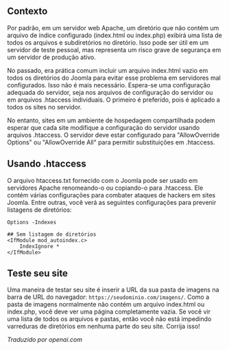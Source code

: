 <!-- Filename: How_do_you_block_directory_scans_using_htaccess%3F / Display title: Desativar Listagem de Diretório  -->

## Contexto

Por padrão, em um servidor web Apache, um diretório que não contém um arquivo de índice configurado (index.html ou index.php) exibirá uma lista de todos os arquivos e subdiretórios no diretório. Isso pode ser útil em um servidor de teste pessoal, mas representa um risco grave de segurança em um servidor de produção ativo.

No passado, era prática comum incluir um arquivo index.html vazio em todos os diretórios do Joomla para evitar esse problema em servidores mal configurados. Isso não é mais necessário. Espera-se uma configuração adequada do servidor, seja nos arquivos de configuração do servidor ou em arquivos .htaccess individuais. O primeiro é preferido, pois é aplicado a todos os sites no servidor.

No entanto, sites em um ambiente de hospedagem compartilhada podem esperar que cada site modifique a configuração do servidor usando arquivos .htaccess. O servidor deve estar configurado para "AllowOverride Options" ou "AllowOverride All" para permitir substituições em .htaccess.

## Usando .htaccess

O arquivo htaccess.txt fornecido com o Joomla pode ser usado em servidores Apache renomeando-o ou copiando-o para .htaccess. Ele contém várias configurações para combater ataques de hackers em sites Joomla. Entre outras, você verá as seguintes configurações para prevenir listagens de diretórios:

```
Options -Indexes

## Sem listagem de diretórios
<IfModule mod_autoindex.c>
	IndexIgnore *
</IfModule>
```

## Teste seu site

Uma maneira de testar seu site é inserir a URL da sua pasta de imagens na barra de URL do navegador: `https://seudominio.com/imagens/`. Como a pasta de imagens normalmente não contém um arquivo index.html ou index.php, você deve ver uma página completamente vazia. Se você vir uma lista de todos os arquivos e pastas, então você não está impedindo varreduras de diretórios em nenhuma parte do seu site. Corrija isso!

*Traduzido por openai.com*

